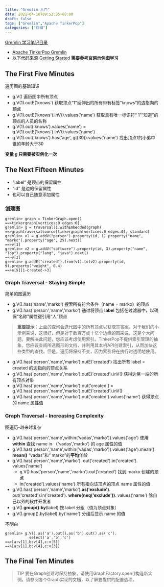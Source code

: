 ```yaml
---
title: "Gremlin 入门"
date: 2021-04-10T09:53:05+08:00
draft: false
tags: ["Gremlin","Apache TinkerPop"]
categories: ["存储"]
---
```


[Gremlin 学习笔记目录](../dir)

- [Apache TinkerPop Gremlin](https://tinkerpop.apache.org/gremlin.html)
- 以下代码来源 [Getting Started](https://tinkerpop.apache.org/docs/current/tutorials/getting-started/) **需要参考官网示例图学习**

## The First Five Minutes

遍历图的基础知识

- g.V() 遍历图中所有顶点
- g.V(1).outE('knows')  获取顶点“1”延伸出的所有带有标签“knows”的边指向的顶点
- g.V(1).outE('knows').inV().values('name')  获取具有唯一标识符“ 1”“知道”的顶点的人员的名称
- g.V(1).out('knows').values('name') = g.V(1).outE('knows').inV().values('name')
- g.V(1).out('knows').has('age', gt(30)).values('name')  找出顶点1的小弟中谁的年龄大于30

**变量 g 只需要被实例化一次**

## The Next Fifteen Minutes

- "label" 是顶点的保留属性
- "id" 是边的保留属性
- 也可以自己随意添加属性

### 创建图

```gremlin
gremlin> graph = TinkerGraph.open()
==>tinkergraph[vertices:0 edges:0]
gremlin> g = traversal().withEmbedded(graph)
==>graphtraversalsource[tinkergraph[vertices:0 edges:0], standard]
gremlin> v1 = g.addV("person").property(id, 1).property("name", "marko").property("age", 29).next()
==>v[1]
gremlin> v2 = g.addV("software").property(id, 3).property("name", "lop").property("lang", "java").next()
==>v[3]
gremlin> g.addE("created").from(v1).to(v2).property(id, 9).property("weight", 0.4)
==>e[9][1-created->3]
```

### Graph Traversal - Staying Simple 

简单的图遍历

- g.V().has('name','marko') 搜索所有符合条件（name = marko）的顶点
- g.V().has('person','name','marko')  通过将顶点 **label** 包括在过滤器中，以确保“名称”属性键引用“人”顶点

> **重要提示**：上面的查询会迭代图中的所有顶点以获取其答案。对于我们的小示例来说，这很好，但是对于数百万或十亿个边缘的图来说，这是个大问题。要解决此问题，您应该考虑使用索引。TinkerPop不提供索引管理的抽象。您应该查阅所选图形的文档，并利用其本机API创建索引，从而加快这些类型的查找。但是，遍历将保持不变，因为索引将在执行时透明地使用。

- g.V().has('person','name','marko').outE('created') 找出所有 label = created 的边指向的顶点关系
- g.V().has('person','name','marko').outE('created').inV() 获得边另一端的所有顶点对象
- g.V().has('person','name','marko').out('created') = g.V().has('person','name','marko').outE('created').inV()
- g.V().has('person','name','marko').out('created').values('name') 获得顶点的 name 属性值

### Graph Traversal - Increasing Complexity

图遍历-越来越复杂

- g.V().has('person','name',within('vadas','marko')).values('age') 使用 **within** 查找 name in （'vadas','marko') 的 age 属性的值
- g.V().has('person','name',within('vadas','marko')).values('age').mean() **mean()** “vadas”和“ marko”的**平均**年龄 
- g.V().has('person','name','marko').
           out('created').in('created').
           values('name')
  - g.V().has('person','name','marko').out('created') 找到 marko 创建的顶点
  - in('created').values('name') 所有指向该顶点的顶点 name 属性的值
- g.V().has('person','name','marko').**as('exclude')**.
           out('created').in('created').
           **where(neq('exclude'))**.
           values('name') 除自己以外的软件开发者
- g.V().**group().by**(label) 按 label 分组（值为顶点对象）
- g.V().group().by(label).by('name') 分组后显示 name 的值

不明白

```gremlin
gremlin> g.V().as('a').out().as('b').out().as('c').
           select('a','b','c')
==>[a:v[1],b:v[4],c:v[5]]
==>[a:v[1],b:v[4],c:v[3]]
```

## The Final Ten Minutes

> TIP 要在Graph创建时保持抽象，请使用GraphFactory.open()构造新实例。请参阅各个Graph实现的文档，以了解要提供的配置选项。